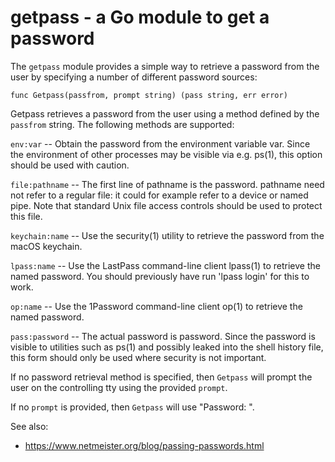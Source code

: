 # getpass - a Go module to get a password

The `getpass` module provides a simple way to retrieve
a password from the user by specifying a number of
different password sources:

```
func Getpass(passfrom, prompt string) (pass string, err error)
```

Getpass retrieves a password from the user using a
method defined by the `passfrom` string.  The
following methods are supported:

`env:var` -- Obtain the password from the environment variable var.
Since the environment of other processes may be visible
via e.g. ps(1), this option should be used with caution.

`file:pathname` -- The first line of pathname is the password.  pathname need
not refer to a regular file: it could for example refer to
a device or named pipe.  Note that standard Unix file
access controls should be used to protect this file.

`keychain:name` -- Use the security(1) utility to retrieve the
password from the macOS keychain.

`lpass:name` -- Use the LastPass command-line client lpass(1) to
retrieve the named password.  You should previously have
run 'lpass login' for this to work.

`op:name` -- Use the 1Password command-line client op(1) to
retrieve the named password.

`pass:password` -- The actual password is password.  Since the password is
visible to utilities such as ps(1) and possibly leaked
into the shell history file, this form should only be
used where security is not important.

If no password retrieval method is specified, then
`Getpass` will prompt the user on the controlling tty
using the provided `prompt`.

If no `prompt` is provided, then `Getpass` will use
"Password: ".

See also:
* https://www.netmeister.org/blog/passing-passwords.html
